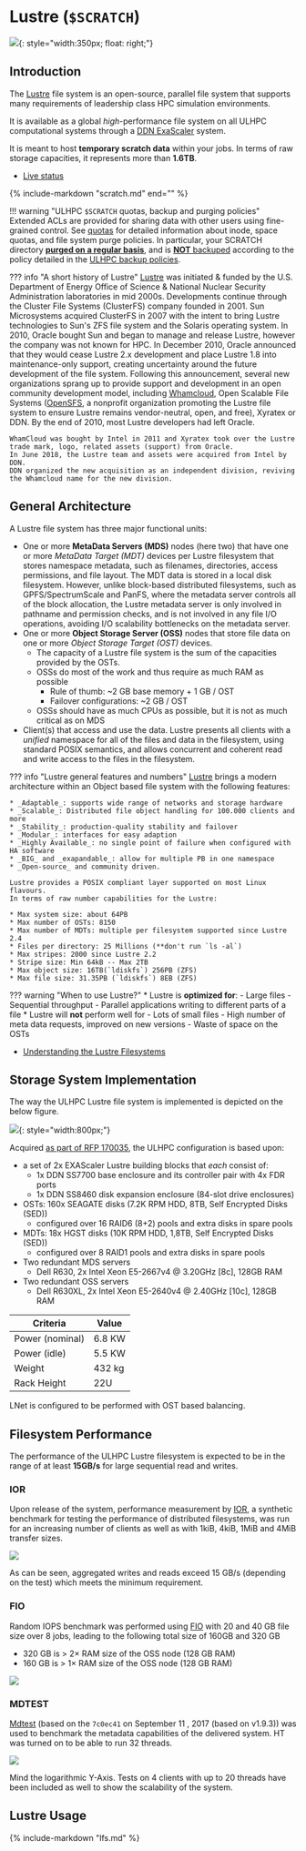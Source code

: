# Lustre (`$SCRATCH`)

![](../images/plots/plot_piechart_storage_fs_2020.png){: style="width:350px; float: right;"}

## Introduction

The [Lustre](http://lustre.org/) file system is an open-source, parallel file system that supports many requirements of leadership class HPC simulation environments.

It is available as a global _high_-performance file system on all ULHPC computational systems through a [DDN ExaScaler](https://www.ddn.com/products/lustre-file-system-exascaler/) system.

It is meant to host **temporary scratch data** within your jobs.
In terms of raw storage capacities, it represents more than **1.6TB**.

* [Live status](https://hpc.uni.lu/live-status/motd/)

{%
   include-markdown "scratch.md"
   end="<!--intro-end-->"
%}


!!! warning "ULHPC `$SCRATCH` quotas, backup and purging policies"
    Extended ACLs are provided for sharing data with other users using fine-grained control.
    See [quotas](quotas.md) for detailed information about inode, space quotas, and file system purge policies.
    In particular, your SCRATCH directory **[purged on a regular basis](quotas.md#purging)**, and is [**NOT** backuped](../data/backups.md) according to the policy detailed in the [ULHPC backup  policies](../data/backups.md).

??? info "A short history of Lustre"
    [Lustre](http://lustre.org/) was initiated & funded by the U.S. Department of Energy Office of Science & National Nuclear Security Administration laboratories in mid 2000s. Developments continue through the Cluster File Systems (ClusterFS) company founded in 2001.
    Sun Microsystems acquired ClusterFS in 2007 with the intent to bring Lustre technologies to Sun's ZFS file system and the Solaris operating system. In 2010, Oracle bought Sun and began to manage and release Lustre, however the company was not known for HPC.
    In December 2010, Oracle announced that they would cease Lustre 2.x development and place Lustre 1.8 into maintenance-only support, creating uncertainty around the future development of the file system. Following this announcement, several new organizations sprang up to provide support and development in an open community development model, including [Whamcloud](https://whamcloud.com/), Open Scalable File Systems  ([OpenSFS](http://www.opensfs.org/),  a nonprofit organization promoting the Lustre file system to ensure Lustre remains vendor-neutral, open, and free), Xyratex or DDN.
    By the end of 2010, most Lustre developers had left Oracle.

    WhamCloud was bought by Intel in 2011 and Xyratex took over the Lustre trade mark, logo, related assets (support) from Oracle.
    In June 2018, the Lustre team and assets were acquired from Intel by DDN.
    DDN organized the new acquisition as an independent division, reviving the Whamcloud name for the new division.

## General Architecture

A Lustre file system has three major functional units:

* One or more __MetaData Servers (MDS)__ nodes (here two) that have one or more _MetaData Target (MDT)_ devices per Lustre filesystem that stores namespace metadata, such as filenames, directories, access permissions, and file layout. The MDT data is stored in a local disk filesystem. However, unlike block-based distributed filesystems, such as GPFS/SpectrumScale and PanFS, where the metadata server controls all of the block allocation, the Lustre metadata server is only involved in pathname and permission checks, and is not involved in any file I/O operations, avoiding I/O scalability bottlenecks on the metadata server.
* One or more __Object Storage Server (OSS)__ nodes that store file data on one or more _Object Storage Target (OST)_ devices.
     - The capacity of a Lustre file system is the sum of the capacities provided by the OSTs.
     - OSSs do most of the work and thus require as much RAM as possible
         * Rule of thumb: ~2 GB base memory + 1 GB / OST
         * Failover configurations: ~2 GB / OST
     - OSSs should have as much CPUs as possible, but it is not as much critical as on MDS
* Client(s) that access and use the data. Lustre presents all clients with a _unified_ namespace for all of the files and data in the filesystem, using standard POSIX semantics, and allows concurrent and coherent read and write access to the files in the filesystem.

??? info "Lustre general features and numbers"
    [Lustre](http://lustre.org/) brings a modern architecture within an Object based file system with the following features:

    * _Adaptable_: supports wide range of networks and storage hardware
    * _Scalable_: Distributed file object handling for 100.000 clients and more
    * _Stability_: production-quality stability and failover
    * _Modular_: interfaces for easy adaption
    * _Highly Available_: no single point of failure when configured with HA software
    * _BIG_ and _exapandable_: allow for multiple PB in one namespace
    * _Open-source_ and community driven.

    Lustre provides a POSIX compliant layer supported on most Linux flavours.
    In terms of raw number capabilities for the Lustre:

    * Max system size: about 64PB
    * Max number of OSTs: 8150
    * Max number of MDTs: multiple per filesystem supported since Lustre 2.4
    * Files per directory: 25 Millions (**don't run `ls -al`)
    * Max stripes: 2000 since Lustre 2.2
    * Stripe size: Min 64kB -- Max 2TB
    * Max object size: 16TB(`ldiskfs`) 256PB (ZFS)
    * Max file size: 31.35PB (`ldiskfs`) 8EB (ZFS)


??? warning "When to use Lustre?"
    * Lustre is **optimized for**:
        - Large files
        - Sequential throughput
        - Parallel applications writing to different parts of a file
    * Lustre will **not** perform well for
        - Lots of small files
        - High number of meta data requests, improved on new versions
        - Waste of space on the OSTs

* [Understanding the Lustre Filesystems](#lustre-usage)

## Storage System Implementation

The way the ULHPC Lustre file system is implemented is depicted on the below figure.

![](images/ulhpc_lustre.png){: style="width:800px;"}

Acquired [as part of RFP 170035](../systems/iris/timeline.md#october-2017), the ULHPC configuration is based upon:

* a set of 2x EXAScaler Lustre building blocks that _each_ consist of:
    - 1x DDN SS7700 base enclosure and its controller pair with 4x FDR ports
    - 1x DDN SS8460 disk expansion enclosure (84-slot drive enclosures)
* OSTs: 160x SEAGATE disks (7.2K RPM HDD, 8TB, Self Encrypted Disks (SED))
    - configured over 16 RAID6 (8+2) pools and extra disks in spare pools
* MDTs: 18x  HGST disks (10K RPM HDD, 1,8TB,  Self Encrypted Disks (SED))
    - configured over 8 RAID1 pools and extra disks in spare pools
* Two redundant MDS servers
    - Dell R630,   2x Intel Xeon E5-2667v4 @ 3.20GHz [8c], 128GB RAM
* Two redundant OSS servers
    - Dell R630XL, 2x Intel Xeon E5-2640v4 @ 2.40GHz [10c], 128GB RAM

| Criteria        | Value  |
|-----------------|--------|
| Power (nominal) | 6.8 KW |
| Power (idle)    | 5.5 KW |
| Weight          | 432 kg |
| Rack Height     | 22U    |

LNet is configured to be performed with OST based balancing.

## Filesystem Performance

The performance of the ULHPC Lustre filesystem is expected to be in the range of at least **15GB/s** for large sequential read and writes.

### IOR

Upon release of the system, performance measurement by [IOR](https://github.com/hpc/ior), a synthetic benchmark for testing the performance of distributed filesystems, was run for an increasing number of clients as well as with 1kiB, 4kiB, 1MiB and 4MiB transfer sizes.


![](perfs/2018-Lustre_IOR-DDN.png)

As can be seen, aggregated writes and reads exceed 15 GB/s (depending on the test) which meets the minimum requirement.

### FIO

Random IOPS benchmark was performed using [FIO](http://freecode.com/projects/fio) with 20 and 40 GB file size over 8 jobs, leading to the following total size of 160GB and 320 GB

* 320 GB is > 2$\times$ RAM size of the OSS node (128 GB RAM)
* 160 GB is > 1$\times$ RAM size of the OSS node (128 GB RAM)

![](perfs/2018-Lustre_FIO-DDN.png)

### MDTEST

[Mdtest](https://github.com/MDTEST-LANL/mdtest.git) (based on the `7c0ec41` on September 11 , 2017 (based on v1.9.3)) was used to benchmark the metadata capabilities of the delivered system.
HT was turned on to be able to run 32 threads.

![](perfs/2018-Lustre_MDTest-DDN.png)

Mind the logarithmic Y-Axis.
Tests on 4 clients with up to 20 threads have been included as well to show the scalability of the system.

## Lustre Usage

{%
   include-markdown "lfs.md"
%}
